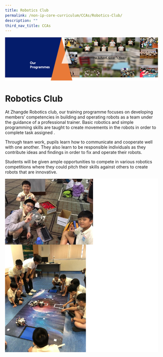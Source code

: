 ```yaml
---
title: Robotics Club
permalink: /non-ip-core-curriculum/CCAs/Robotics-Club/
description: ""
third_nav_title: CCAs
---
```

![](/images/OurProgrammes1.png)

Robotics Club
=============

  

At Zhangde Robotics club, our training programme focuses on developing members’ competencies in building and operating robots as a team under the guidance of a professional trainer. Basic robotics and simple programming skills are taught to create movements in the robots in order to complete task assigned . 

Through team work, pupils learn how to communicate and cooperate well with one another. They also learn to be responsible individuals as they contribute ideas and findings in order to fix and operate their robots.   

Students will be given ample opportunities to compete in various robotics competitions where they could pitch their skills against others to create robots that are innovative.

![](/images/Robotics%20Club.png)